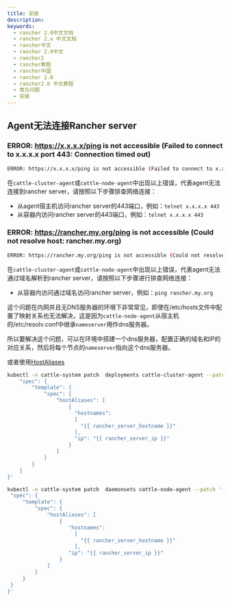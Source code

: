```yaml
---
title: 安装
description: 
keywords:
  - rancher 2.0中文文档
  - rancher 2.x 中文文档
  - rancher中文
  - rancher 2.0中文
  - rancher2
  - rancher教程
  - rancher中国
  - rancher 2.0
  - rancher2.0 中文教程
  - 常见问题
  - 安装
---
```


## Agent无法连接Rancher server

### ERROR: https://x.x.x.x/ping is not accessible (Failed to connect to x.x.x.x port 443: Connection timed out)

```bash
ERROR: https://x.x.x.x/ping is not accessible (Failed to connect to x.x.x.x port 443: Connection timed out)
```

在`cattle-cluster-agent`或`cattle-node-agent`中出现以上错误，代表agent无法连接到rancher server，请按照以下步骤排查网络连接：

- 从agent宿主机访问rancher server的443端口，例如：`telnet x.x.x.x 443`
- 从容器内访问rancher server的443端口，例如：`telnet x.x.x.x 443`

### ERROR: https://rancher.my.org/ping is not accessible (Could not resolve host: rancher.my.org)

```bash
ERROR: https://rancher.my.org/ping is not accessible (Could not resolve host: rancher.my.org)
```

在`cattle-cluster-agent`或`cattle-node-agent`中出现以上错误，代表agent无法通过域名解析到rancher server，请按照以下步骤进行排查网络连接：

- 从容器内访问通过域名访问rancher server，例如：`ping rancher.my.org`

这个问题在内网并且无DNS服务器的环境下非常常见，即使在/etc/hosts文件中配置了映射关系也无法解决，这是因为`cattle-node-agent`从宿主机的/etc/resolv.conf中继承`nameserver`用作dns服务器。

所以要解决这个问题，可以在环境中搭建一个dns服务器，配置正确的域名和IP的对应关系，然后将每个节点的`nameserver`指向这个dns服务器。

或者使用[HostAliases](https://kubernetes.io/zh/docs/concepts/services-networking/add-entries-to-pod-etc-hosts-with-host-aliases/)

```bash
kubectl -n cattle-system patch  deployments cattle-cluster-agent --patch '{
    "spec": {
        "template": {
            "spec": {
                "hostAliases": [
                    {
                      "hostnames":
                      [
                        "{{ rancher_server_hostname }}"
                      ],
                      "ip": "{{ rancher_server_ip }}"
                    }
                ]
            }
        }
    }
}'

kubectl -n cattle-system patch  daemonsets cattle-node-agent --patch '{
 "spec": {
     "template": {
         "spec": {
             "hostAliases": [
                 {
                    "hostnames":
                      [
                        "{{ rancher_server_hostname }}"
                      ],
                    "ip": "{{ rancher_server_ip }}"
                 }
             ]
         }
     }
 }
}'
```
